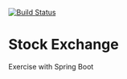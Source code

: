 [![Build Status](https://travis-ci.com/Dr-Brains/stock-exchange.svg?branch=master)](https://travis-ci.com/Dr-Brains/stock-exchange)

# Stock Exchange

Exercise with Spring Boot